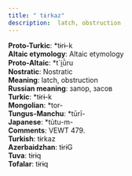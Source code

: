 ```yaml
---
title: " tɨrkaz"
description:  latch, obstruction
---
```


<strong>Proto-Turkic</strong>:  *tɨrɨ-k<br>
<strong>Altaic etymology</strong>:  Altaic etymology<br>
<strong> Proto-Altaic</strong>:  *t`i̯ū̀ru<br>
<strong>Nostratic</strong>:  Nostratic<br>
<strong>Meaning</strong>:  latch, obstruction<br>
<strong>Russian meaning</strong>:  запор, засов<br>
<strong>Turkic</strong>:  *tɨrɨ-k<br>
<strong>Mongolian</strong>:  *tor-<br>
<strong>Tungus-Manchu</strong>:  *tūrī-<br>
<strong>Japanese</strong>:  *tùtu-m-<br>
<strong>Comments</strong>:  VEWT 479.<br>
<strong>Turkish</strong>:  tɨrkaz<br>
<strong>Azerbaidzhan</strong>:  tɨrɨG<br>
<strong>Tuva</strong>:  tɨrɨq<br>
<strong>Tofalar</strong>:  tɨrɨq<br>


